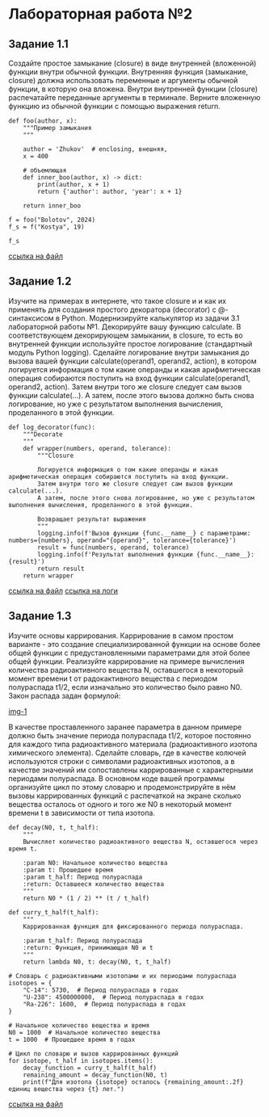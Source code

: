 # Лабораторная работа №2

## Задание 1.1

Создайте простое замыкание (closure) в виде внутренней (вложенной)
функции внутри обычной функции. Внутренняя функция (замыкание, closure) должна использовать переменные и аргументы обычной
функции, в которую она вложена. Внутри внутренней функции (closure)
распечатайте переданные аргументы в терминале. Верните вложенную функцию из обычной функции с помощью выражения return.
```
def foo(author, x):
    """Пример замыкания
    """

    author = 'Zhukov'  # enclosing, внешняя,
    x = 400

    # объемлющая
    def inner_boo(author, x) -> dict:
        print(author, x + 1)
        return {'author': author, 'year': x + 1}

    return inner_boo

f = foo("Bolotov", 2024)
f_s = f("Kostya", 19)

f_s
```
[ссылка на файл](https://github.com/ZabivakaXD/Herzen_curse_2/blob/main/prog/clouser.py)

## Задание 1.2

Изучите на примерах в интернете, что такое closure и и как их применять для создания простого декоратора (decorator) с @-синтаксисом
в Python. Модернизируйте калькулятор из задачи 3.1 лабораторной
работы №1. Декорируйте вашу функцию calculate. В соответствующем декорирующем замыкании, в сlosure, то есть во внутренней
функции используйте простое логирование (стандартный модуль Python
logging). Сделайте логирование внутри замыкания до вызова вашей
функции
calculate(operand1, operand2, action), в котором логируется информация о том какие операнды и какая арифметическая операция
собираются поступить на вход функции
calculate(operand1, operand2, action). Затем внутри того же closure
следует сам вызов функции calculate(...). А затем, после этого вызова должно быть снова логирование, но уже с результатом выполнения вычисления, проделанного в этой функции.

```
def log_decorator(func):
    """Decorate
    """
    def wrapper(numbers, operand, tolerance):
        """Closure

        Логируется информация о том какие операнды и какая арифметическая операция собираются поступить на вход функции.
        Затем внутри того же closure следует сам вызов функции calculate(...).
        А затем, после этого снова логирование, но уже с результатом выполнения вычисления, проделанного в этой функции.

        Возвращает результат выражения
        """
        logging.info(f'Вызов функции {func.__name__} с параметрами: numbers={numbers}, operand="{operand}", tolerance={tolerance}')
        result = func(numbers, operand, tolerance)
        logging.info(f'Результат выполнения функции {func.__name__}: {result}')
        return result
    return wrapper
```
[ссылка на файл](https://github.com/ZabivakaXD/Herzen_curse_2/blob/main/prog/Calculate.py)
[ссылка на логи](https://github.com/ZabivakaXD/Herzen_curse_2/blob/main/prog/Calculate.log)

## Задание 1.3

Изучите основы каррирования. Каррирование в самом простом варианте - это создание специализированной функции на основе более общей функции с предустановленными параметрами для этой более
общей функции. Реализуйте каррирование на примере вычисления количества радиоактивного вещества N, оставшегося в некоторый момент времени t от радокактивного вещества с периодом полураспада t1/2, если изначально это количество было равно N0. Закон распада
задан формулой:

[img-1](https://github.com/ZabivakaXD/Herzen_curse_2/blob/main/prog/img/lab-2_sem-3.png)

В качестве проставленного заранее параметра в данном примере должно быть значение периода полураспада t1/2, которое постоянно для
каждого типа радиоактивного материала (радиоактивного изотопа химического элемента). Сделайте словарь, где в качестве колючей используются строки с символами радиоактивных изотопов, а в качестве значений им сопоставлены каррированные с характерными периодами полураспада. В основном коде вашей программы организуйте цикл по этому словарю и продемонстрируйте в нём вызовы каррированных функций с распечаткой на экране сколько вещества осталось от одного и того же N0 в некоторый момент времени t в зависимости от типа изотопа.

```
def decay(N0, t, t_half):
    """
    Вычисляет количество радиоактивного вещества N, оставшегося через время t.
    
    :param N0: Начальное количество вещества
    :param t: Прошедшее время
    :param t_half: Период полураспада
    :return: Оставшееся количество вещества
    """
    return N0 * (1 / 2) ** (t / t_half)

def curry_t_half(t_half):
    """
    Каррированная функция для фиксированного периода полураспада.
    
    :param t_half: Период полураспада
    :return: Функция, принимающая N0 и t
    """
    return lambda N0, t: decay(N0, t, t_half)

# Словарь с радиоактивными изотопами и их периодами полураспада
isotopes = {
    "C-14": 5730,  # Период полураспада в годах
    "U-238": 4500000000,  # Период полураспада в годах
    "Ra-226": 1600,  # Период полураспада в годах
}

# Начальное количество вещества и время
N0 = 1000  # Начальное количество вещества
t = 1000  # Прошедшее время в годах

# Цикл по словарю и вызов каррированных функций
for isotope, t_half in isotopes.items():
    decay_function = curry_t_half(t_half)
    remaining_amount = decay_function(N0, t)
    print(f"Для изотопа {isotope} осталось {remaining_amount:.2f} единиц вещества через {t} лет.")
```
[ссылка на файл](https://github.com/ZabivakaXD/Herzen_curse_2/blob/main/prog/Calculate.py)